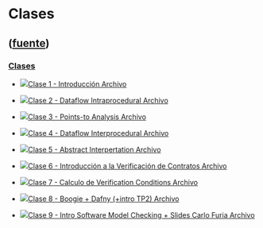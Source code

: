 # Clases
([fuente](https://campus.exactas.uba.ar/course/view.php?id=1017&section=3))
---
### [Clases](https://campus.exactas.uba.ar/course/view.php?id=1017&section=3)

  - [![ ](https://campus.exactas.uba.ar/theme/image.php/aardvark/core/1524598950/f/pdf-24)Clase 1 - Introducción Archivo](https://campus.exactas.uba.ar/mod/resource/view.php?id=52574)

  - [![ ](https://campus.exactas.uba.ar/theme/image.php/aardvark/core/1524598950/f/pdf-24)Clase 2 - Dataflow Intraprocedural Archivo](https://campus.exactas.uba.ar/mod/resource/view.php?id=52575)

  - [![ ](https://campus.exactas.uba.ar/theme/image.php/aardvark/core/1524598950/f/pdf-24)Clase 3 - Points-to Analysis Archivo](https://campus.exactas.uba.ar/mod/resource/view.php?id=52576)

  - [![ ](https://campus.exactas.uba.ar/theme/image.php/aardvark/core/1524598950/f/pdf-24)Clase 4 - Dataflow Interprocedural Archivo](https://campus.exactas.uba.ar/mod/resource/view.php?id=52577)

  - [![ ](https://campus.exactas.uba.ar/theme/image.php/aardvark/core/1524598950/f/pdf-24)Clase 5 - Abstract Interpertation Archivo](https://campus.exactas.uba.ar/mod/resource/view.php?id=52578)

  - [![ ](https://campus.exactas.uba.ar/theme/image.php/aardvark/core/1524598950/f/pdf-24)Clase 6 - Introducción a la Verificación de Contratos Archivo](https://campus.exactas.uba.ar/mod/resource/view.php?id=52579)

  - [![ ](https://campus.exactas.uba.ar/theme/image.php/aardvark/core/1524598950/f/pdf-24)Clase 7 - Calculo de Verification Conditions Archivo](https://campus.exactas.uba.ar/mod/resource/view.php?id=52580)

  - [![ ](https://campus.exactas.uba.ar/theme/image.php/aardvark/core/1524598950/f/pdf-24)Clase 8 - Boogie + Dafny (+intro TP2) Archivo](https://campus.exactas.uba.ar/mod/resource/view.php?id=52581)

  - [![ ](https://campus.exactas.uba.ar/theme/image.php/aardvark/core/1524598950/f/pdf-24)Clase 9 - Intro Software Model Checking + Slides Carlo Furia Archivo](https://campus.exactas.uba.ar/mod/resource/view.php?id=52582)

